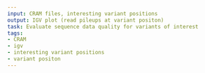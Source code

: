 ```yaml
---
input: CRAM files, interesting variant positions
output: IGV plot (read pileups at variant positon)
task: Evaluate sequence data quality for variants of interest
tags:
- CRAM
- igv
- interesting variant positions
- variant positon
---
```

